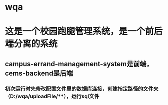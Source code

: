 # wqa

# 这是一个校园跑腿管理系统，是一个前后端分离的系统

## campus-errand-management-system是前端，cems-backend是后端

### 初次运行时先修改配置文件里的数据库连接，创建指定路径的文件夹（D:/wqa/uploadFile/**），运行sql文件